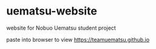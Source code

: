 # uematsu-website
website for Nobuo Uematsu student project


paste into browser to view https://teamuematsu.github.io

